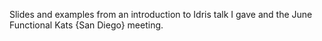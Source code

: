 Slides and examples from an introduction to Idris talk I gave and the June Functional Kats {San Diego} meeting.
